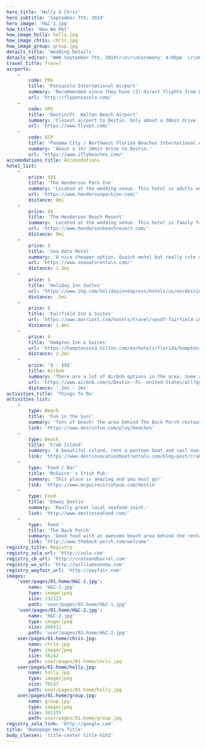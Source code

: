```yaml
---
hero_title: 'Holly & Chris'
hero_subtitle: 'September 7th, 2019'
hero_image: 'H&C-1.jpg'
how_title: 'How We Met'
how_image_holly: holly.jpg
how_image_chris: chris.jpg
how_image_group: group.jpg
details_title: 'Wedding Details'
details_editor: "### September 7th, 2019\r\n\r\nCeremony: 4:00pm  \r\nReception: 6:00pm  \r\n\r\n### The Henderson Beach Resort\r\n\r\n200 Henderson Resort Way  \r\nDestin FL 32541  \r\n855.741.2777"
travel_title: Travel
airports:
    -
        code: PNS
        title: 'Pensacola International Airport'
        summary: 'Recommended since they have (2) direct flights from DCA on American Airlines. About a 1hr 20min drive to Destin.'
        url: 'http://flypensacola.com/'
    -
        code: VPS
        title: 'Destin/Ft. Walton Beach Airport'
        summary: 'Closest airport to Destin. Only about a 30min drive.'
        url: 'https://www.flyvps.com/'
    -
        code: ECP
        title: 'Panama City / Northwest Florida Beaches International Airport'
        summary: 'About a 1hr 10min drive to Destin.'
        url: 'https://www.iflybeaches.com/'
accomodations_title: Accomodations
hotel_list:
    -
        price: $$$
        title: 'The Henderson Park Inn'
        summary: 'Located at the wedding venue. This hotel is adults only.'
        url: 'https://www.hendersonparkinn.com/'
        distance: 0mi
    -
        price: $$
        title: 'The Henderson Beach Resort'
        summary: 'Located at the wedding venue. This hotel is family friendly.'
        url: 'https://www.hendersonbeachresort.com/'
        distance: 0mi
    -
        price: $
        title: 'Sea Oats Motel'
        summary: 'A nice cheaper option. Quaint motel but really cute and right on the beach.'
        url: 'https://www.seaoatsrentals.com/'
        distance: 1.3mi
    -
        price: $
        title: 'Holiday Inn Suites'
        url: 'https://www.ihg.com/holidayinnexpress/hotels/us/en/destin/cewhs/hoteldetail'
        distance: .5mi
    -
        price: $
        title: 'Fairfield Inn & Suites'
        url: 'https://www.marriott.com/hotels/travel/vpsdf-fairfield-inn-and-suites-destin/'
        distance: 1.4mi
    -
        price: $
        title: 'Hampton Inn & Suites'
        url: 'https://hamptoninn3.hilton.com/en/hotels/florida/hampton-inn-and-suites-destin-DSINEHX/index.html'
        distance: 2.2mi
    -
        price: '$ - $$$'
        title: Airbnb
        summary: 'There are a lot of Airbnb options in the area. Some are large that could accomodate multiple groups.'
        url: 'https://www.airbnb.com/s/Destin--FL--United-States/all?query=Destin%2C%20FL%2C%20United%20States&adults=0&children=0&infants=0&guests=0&place_id=ChIJt_RAyXlDkYgRMkxYRtuLpBc&refinement_paths%5B%5D=%2Ffor_you'
        distance: '.2mi - 2mi'
activities_title: 'Things To Do'
activities_list:
    -
        type: Beach
        title: 'Fun in the Sun!'
        summary: 'Tons of beach! The area behind The Back Porch restaurant is my favorite.'
        link: 'https://www.destinfun.com/play/beaches'
    -
        type: Beach
        title: 'Crab Island'
        summary: 'A beautiful island, rent a pontoon boat and sail over.'
        link: 'https://www.destinvacationboatrentals.com/blog-post/crab-island-the-complete-visitors-guide-to-destins-most-popular-hangout/'
    -
        type: 'Food / Bar'
        title: 'McGuire''s Irish Pub'
        summary: 'This place is amazing and you must go!'
        link: 'https://www.mcguiresirishpub.com/destin'
    -
        type: Food
        title: 'Dewey Destin'
        summary: 'Really great local seafood joint.'
        link: 'http://www.destinseafood.com/'
    -
        type: 'Food '
        title: 'The Back Porch'
        summary: 'Good food with an awesome beach area behind the restaurant.'
        link: 'http://www.theback-porch.com/welcome'
registry_title: Registry
registry_zola_url: 'http://zola.com'
registry_cb_url: 'http://crateandbarrel.com'
registry_ws_url: 'http://williamsonoma.com'
registry_wayfair_url: 'http://wayfair.com'
images:
    'user/pages/01.home/H&C-1.jpg':
        name: 'H&C-1.jpg'
        type: image/jpeg
        size: 232123
        path: 'user/pages/01.home/H&C-1.jpg'
    'user/pages/01.home/H&C-2.jpg':
        name: 'H&C-2.jpg'
        type: image/jpeg
        size: 260411
        path: 'user/pages/01.home/H&C-2.jpg'
    user/pages/01.home/chris.jpg:
        name: chris.jpg
        type: image/jpeg
        size: 56242
        path: user/pages/01.home/chris.jpg
    user/pages/01.home/holly.jpg:
        name: holly.jpg
        type: image/jpeg
        size: 78147
        path: user/pages/01.home/holly.jpg
    user/pages/01.home/group.jpg:
        name: group.jpg
        type: image/jpeg
        size: 361255
        path: user/pages/01.home/group.jpg
registry_zola_link: 'http://google.com'
title: 'Homepage Hero Title'
body_classes: 'title-center title-h1h2'
---
```


